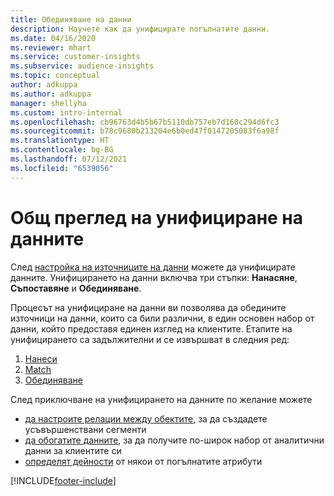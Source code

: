 ```yaml
---
title: Обединяване на данни
description: Научете как да унифицирате погълнатите данни.
ms.date: 04/16/2020
ms.reviewer: mhart
ms.service: customer-insights
ms.subservice: audience-insights
ms.topic: conceptual
author: adkuppa
ms.author: adkuppa
manager: shellyha
ms.custom: intro-internal
ms.openlocfilehash: cb96763d4b5b67b5110db757eb7d160c294d6fc3
ms.sourcegitcommit: b78c9680b213204e6b0ed47f0147205083f6a98f
ms.translationtype: HT
ms.contentlocale: bg-BG
ms.lasthandoff: 07/12/2021
ms.locfileid: "6539056"
---
```

# <a name="data-unification-overview"></a>Общ преглед на унифициране на данните

След [настройка на източниците на данни](data-sources.md) можете да унифицирате данните. Унифицирането на данни включва три стъпки: **Нанасяне**, **Съпоставяне** и **Обединяване**.

Процесът на унифициране на данни ви позволява да обедините източници на данни, които са били различни, в един основен набор от данни, който предоставя единен изглед на клиентите. Етапите на унифицирането са задължителни и се извършват в следния ред:

1. [Нанеси](map-entities.md)
2. [Match](match-entities.md)
3. [Обединяване](merge-entities.md)

След приключване на унифицирането на данните по желание можете

- [да настроите релации между обектите](relationships.md), за да създадете усъвършенствани сегменти
- [да обогатите данните](enrichment-hub.md), за да получите по-широк набор от аналитични данни за клиентите си
- [определят дейности](activities.md) от някои от погълнатите атрибути


[!INCLUDE[footer-include](../includes/footer-banner.md)]